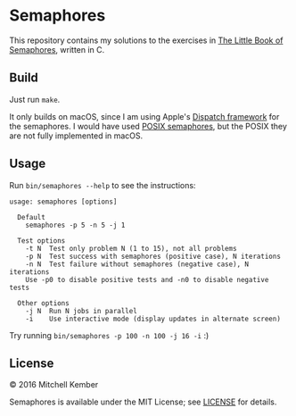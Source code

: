 # Semaphores

This repository contains my solutions to the exercises in [The Little Book of Semaphores][lbos], written in C.

[lbos]: http://greenteapress.com/wp/semaphores/

## Build

Just run `make`.

It only builds on macOS, since I am using Apple's [Dispatch framework][dispatch] for the semaphores. I would have used [POSIX semaphores][posix], but the POSIX they are not fully implemented in macOS.

[dispatch]: https://developer.apple.com/reference/dispatch/dispatchsemaphore
[posix]: https://linux.die.net/man/7/sem_overview

## Usage

Run `bin/semaphores --help` to see the instructions:

```
usage: semaphores [options]

  Default
    semaphores -p 5 -n 5 -j 1

  Test options
    -t N  Test only problem N (1 to 15), not all problems
    -p N  Test success with semaphores (positive case), N iterations
    -n N  Test failure without semaphores (negative case), N iterations
    Use -p0 to disable positive tests and -n0 to disable negative tests

  Other options
    -j N  Run N jobs in parallel
    -i    Use interactive mode (display updates in alternate screen)
```

Try running `bin/semaphores -p 100 -n 100 -j 16 -i` :)

## License

© 2016 Mitchell Kember

Semaphores is available under the MIT License; see [LICENSE](LICENSE.md) for details.